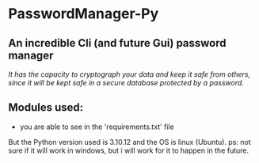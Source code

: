 # PasswordManager-Py

## An incredible Cli (and future Gui) password manager

*It has the capacity to cryptograph your data and keep it safe from others, since it will be kept safe in a secure database protected by a password.*

## Modules used:
- you are able to see in the 'requirements.txt' file

But the Python version used is 3.10.12 and the OS is linux (Ubuntu).
ps: not sure if it will work in windows, but i will work for it to happen in the future.